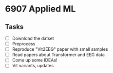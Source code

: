 # 6907 Applied ML

## Tasks

- [ ] Download the datset
- [ ] Preprocess
- [ ] Reproduce "Vit2EEG" paper with small samples
- [ ] Read papers about Transformer and EEG data
- [ ] Come up some IDEAs!
- [ ] Vit variants, updates
